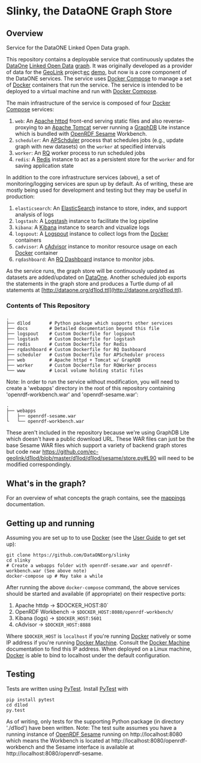 # Slinky, the DataONE Graph Store

## Overview
Service for the DataONE Linked Open Data graph.

This repository contains a deployable service that continuously updates the [DataOne](https://www.dataone.org/) [Linked Open Data](https://web.archive.org/web/20090314115106/http://linkeddata.org//) [graph](http://cas.lod-cloud.net/). It was originally developed as a provider of data for the [GeoLink](http://www.geolink.org/) project:[ec](https://www.earthcube.org/group/geolink) [demo](https://web.archive.org/web/20200228033929/http://demo.geolink.org/), but now is a core component of the DataONE services. The service uses [Docker Compose](https://docs.docker.com/compose/) to manage a set of [Docker](https://www.docker.com/) containers that run the service. The service is intended to be deployed to a virtual machine and run with [Docker Compose](https://docs.docker.com/compose/).

The main infrastructure of the service is composed of four [Docker Compose](https://docs.docker.com/compose/) services:

1. `web`: An [Apache httpd](https://httpd.apache.org/) front-end serving static files and also reverse-proxying to an [Apache Tomcat](http://tomcat.apache.org/) server running a [GraphDB](http://graphdb.ontotext.com/display/GraphDB6/Home) Lite instance which is bundled with [OpenRDF Sesame](http://rdf4j.org) Workbench.
2. `scheduler`: An [APSchduler](https://apscheduler.readthedocs.org) process that schedules jobs (e.g., update graph with new datasets) on the `worker` at specified intervals
3. `worker`: An [RQ](http://python-rq.org/) worker process to run scheduled jobs
4. `redis`: A [Redis](http://redis.io) instance to act as a persistent store for the `worker` and for saving application state

In addition to the core infrastructure services (above), a set of monitoring/logging services are spun up by default. As of writing, these are mostly being used for development and testing but they may be useful in production:

1. `elasticsearch`: An [ElasticSearch](https://www.elastic.co/products/elasticsearch) instance to store, index, and support analysis of logs
2. `logstash`: A [Logstash](https://www.elastic.co/products/logstash) instance to facilitate the log pipeline
3. `kibana`: A [Kibana](https://www.elastic.co/products/kibana) instance to search and vizualize logs
4. `logspout`: A [Logspout](https://github.com/gliderlabs/logspout) instance to collect logs from the [Docker](https://www.docker.com/) containers
5. `cadvisor`: A [cAdvisor](https://github.com/google/cadvisor) instance to monitor resource usage on each [Docker](https://www.docker.com/) container
6. `rqdashboard`: An [RQ Dashboard](https://github.com/nvie/rq-dashboard) instance to monitor jobs.

As the service runs, the graph store will be continuously updated as datasets are added/updated on [DataOne](https://www.dataone.org/). Another scheduled job exports the statements in the graph store and produces a Turtle dump of all statements at [http://dataone.org/d1lod.ttl](http://dataone.org/d1lod.ttl).

### Contents of This Repository

```
.
├── d1lod       # Python package which supports other services
├── docs        # Detailed documentation beyond this file
├── logspout    # Custom Dockerfile for logspout
├── logstash    # Custom Dockerfile for logstash
├── redis       # Custom Dockerfile for Redis
├── rqdashboard # Custom Dockerfile for RQ Dashboard
├── scheduler   # Custom Dockerfile for APScheduler process
├── web         # Apache httpd + Tomcat w/ GraphDB
├── worker      # Custom Dockerfile for RQWorker process
└── www         # Local volume holding static files
```

Note: In order to run the service without modification, you will need to create a 'webapps' directory in the root of this repository containing 'openrdf-workbench.war' and 'openrdf-sesame.war':

```
.
├── webapps
│   ├── openrdf-sesame.war
└   └── openrdf-workbench.war
```

These aren't included in the repository because we're using GraphDB Lite which doesn't have a public download URL. These WAR files can just be the base Sesame WAR files which support a variety of backend graph stores but code near https://github.com/ec-geolink/d1lod/blob/master/d1lod/d1lod/sesame/store.py#L90 will need to be modified correspondingly.


## What's in the graph?

For an overview of what concepts the graph contains, see the [mappings](/docs/mappings.md) documentation.


## Getting up and running

Assuming you are set up to to use [Docker](https://www.docker.com/) (see the [User Guide](https://docs.docker.com/engine/userguide/) to get set up):

```
git clone https://github.com/DataONEorg/slinky
cd slinky
# Create a webapps folder with openrdf-sesame.war and openrdf-workbench.war (See above note)
docker-compose up # May take a while
```

After running the above `docker-compose` command, the above services should be started and available (if appropriate) on their respective ports:
1. Apache httdp → $DOCKER_HOST:80`
2. OpenRDF Workbench → `$DOCKER_HOST:8080/openrdf-workbench/`
3. Kibana (logs) → `$DOCKER_HOST:5601`
4. cAdvisor → `$DOCKER_HOST:8888`

Where `$DOCKER_HOST` is `localhost` if you're running [Docker](https://www.docker.com/) natively or some IP address if you're running [Docker Machine](https://docs.docker.com/machine/). Consult the [Docker Machine](https://docs.docker.com/machine/) documentation to find this IP address. When deployed on a Linux machine, [Docker](https://www.docker.com/) is able to bind to localhost under the default configuration.


## Testing

Tests are written using [PyTest](http://pytest.org/latest/). Install [PyTest](http://pytest.org/latest/) with

```
pip install pytest
cd d1lod
py.test
```

As of writing, only tests for the supporting Python package (in directory './d1lod') have been written.
Note: The test suite assumes you have a running instance of [OpenRDF Sesame](http://rdf4j.org) running on http://localhost:8080 which means the Workbench is located at http://localhost:8080/openrdf-workbench and the Sesame interface is available at http://localhost:8080/openrdf-sesame.
